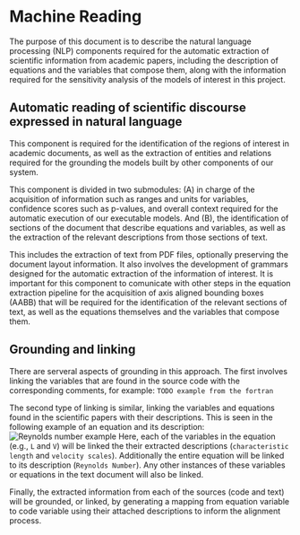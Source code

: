 # Machine Reading

The purpose of this document is to describe the natural language processing (NLP) components
required for the automatic extraction of scientific information from academic papers,
including the description of equations and the variables that compose them,
along with the information required for the sensitivity analysis of the models of interest in this project.

## Automatic reading of scientific discourse expressed in natural language

This component is required for the identification of the regions of interest
in academic documents, as well as the extraction of entities and relations required for the 
grounding the models built by other components of our system.

This component is divided in two submodules: (A) in charge of the acquisition of information
such as ranges and units for variables, confidence scores such as p-values, and overall context
required for the automatic execution of our executable models. And (B), the identification of
sections of the document that describe equations and variables, as well as the extraction
of the relevant descriptions from those sections of text.

This includes the extraction of text from PDF files, optionally preserving the document
layout information. It also involves the development of grammars designed for the automatic
extraction of the information of interest. It is important for this component to comunicate
with other steps in the equation extraction pipeline for the acquisition of axis aligned bounding boxes (AABB)
that will be required for the identification of the relevant sections of text, as well as the equations
themselves and the variables that compose them.

## Grounding and linking

There are serveral aspects of grounding in this approach.  The first involves linking the variables
that are found in the source code with the corresponding comments, for example:
`TODO example from the fortran`

The second type of linking is similar, linking the variables and equations found in the scientific papers
with their descriptions.  This is seen in the following example of an equation and its description:
![Reynolds number example](https://raw.githubusercontent.com/ml4ai/automates/master/documentation/reports/m1_architecture_report/Screen%20Shot%202018-12-01%20at%202.30.00%20PM.png)
Here, each of the variables in the equation (e.g., `L` and `V`) will be linked the their extracted descriptions (`characteristic length` and `velocity scales`).  Additionally the entire equation will be linked to its description (`Reynolds Number`).  Any other instances of these variables or equations in the text document will also be linked.

Finally, the extracted information from each of the sources (code and text) will be grounded, or linked, by generating a mapping from equation variable to code variable using their attached descriptions to inform the alignment process.
